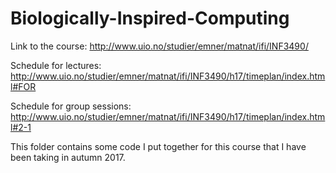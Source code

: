 # Biologically-Inspired-Computing

Link to the course: http://www.uio.no/studier/emner/matnat/ifi/INF3490/

Schedule for lectures: http://www.uio.no/studier/emner/matnat/ifi/INF3490/h17/timeplan/index.html#FOR

Schedule for group sessions: http://www.uio.no/studier/emner/matnat/ifi/INF3490/h17/timeplan/index.html#2-1

This folder contains some code I put together for this course that I have been taking in autumn 2017.
